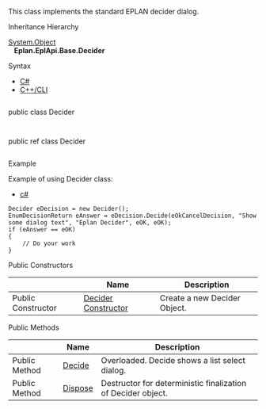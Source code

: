 This class implements the standard EPLAN decider dialog.

Inheritance Hierarchy

[System.Object](#)  
   **Eplan.EplApi.Base.Decider**

Syntax

* [C#](#i-syntax-CS)
* [C++/CLI](#i-syntax-CPP2005)

```
```
public class Decider
```
```

```
```
public ref class Decider
```
```

Example

Example of using Decider class:

* [c#](#i-tab-content-4e39bc0f-70e1-49f0-8a40-08762d250e2b)

```
Decider eDecision = new Decider();
EnumDecisionReturn eAnswer = eDecision.Decide(eOkCancelDecision, "Show some dialog text", "Eplan Decider", eOK, eOK);
if (eAnswer == eOK)
{
    // Do your work
}
```

Public Constructors

|  | Name | Description |
| --- | --- | --- |
| Public Constructor | [Decider Constructor](Eplan.EplApi.Baseu~Eplan.EplApi.Base.Decider~_ctor.html) | Create a new Decider Object. |






Public Methods

|  | Name | Description |
| --- | --- | --- |
| Public Method | [Decide](Eplan.EplApi.Baseu~Eplan.EplApi.Base.Decider~Decide.html) | Overloaded. Decide shows a list select dialog. |
| Public Method | [Dispose](Eplan.EplApi.Baseu~Eplan.EplApi.Base.Decider~Dispose().html) | Destructor for deterministic finalization of Decider object. |

